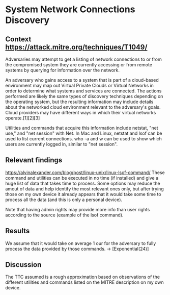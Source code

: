 # System Network Connections Discovery

## Context https://attack.mitre.org/techniques/T1049/

Adversaries may attempt to get a listing of network connections to or from the compromised system they are currently accessing or from remote systems by querying for information over the network.

An adversary who gains access to a system that is part of a cloud-based environment may map out Virtual Private Clouds or Virtual Networks in order to determine what systems and services are connected. The actions performed are likely the same types of discovery techniques depending on the operating system, but the resulting information may include details about the networked cloud environment relevant to the adversary's goals. Cloud providers may have different ways in which their virtual networks operate.[1][2][3]

Utilities and commands that acquire this information include netstat, "net use," and "net session" with Net. In Mac and Linux, netstat and lsof can be used to list current connections. who -a and w can be used to show which users are currently logged in, similar to "net session".

## Relevant findings

https://alvinalexander.com/blog/post/linux-unix/linux-lsof-command/
These command and utilities can be executed in no time (if installed) and give a huge list of data that takes time to process. Some options may reduce the amout of data and help identify the most relevant ones only, but after trying those on my own device it already appears that it would take some time to process all the data (and this is only a personal device).

Note that having admin rights may provide more info than user rights according to the source (example of the lsof command).

## Results

We assume that it would take on average 1 our for the adversary to fully process the data provided by those commands. -> [Exponential(24)]

## Discussion

The TTC assumed is a rough approximation based on observations of the different utilities and commands listed on the MITRE description on my own device.  